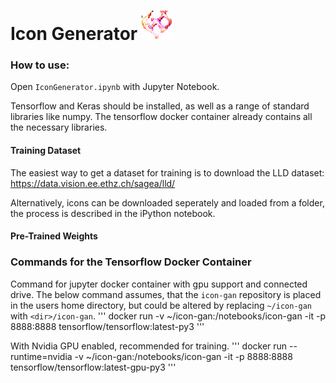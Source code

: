 
# Icon Generator ![icon](/generated_icon.png)



### How to use:

Open `IconGenerator.ipynb` with Jupyter Notebook.

Tensorflow and Keras should be installed, as well as a range of standard libraries like numpy. The tensorflow docker container already contains all the necessary libraries.

#### Training Dataset

The easiest way to get a dataset for training is to download the LLD dataset: https://data.vision.ee.ethz.ch/sagea/lld/

Alternatively, icons can be downloaded seperately and loaded from a folder, the process is described in the iPython notebook.


#### Pre-Trained Weights




### Commands for the Tensorflow Docker Container 

Command for jupyter docker container with gpu support and connected drive. The below command assumes, that the `icon-gan` repository is placed in the users home directory, but could be altered by replacing `~/icon-gan` with `<dir>/icon-gan`.
'''
docker run -v ~/icon-gan:/notebooks/icon-gan -it -p 8888:8888 tensorflow/tensorflow:latest-py3
'''

With Nvidia GPU enabled, recommended for training.
'''
docker run --runtime=nvidia -v ~/icon-gan:/notebooks/icon-gan -it -p 8888:8888 tensorflow/tensorflow:latest-gpu-py3
'''

